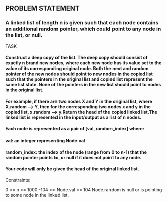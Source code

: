 ## PROBLEM STATEMENT
### A linked list of length n is given such that each node contains an additional random pointer, which could point to any node in the list, or null.

TASK 
#### Construct a deep copy of the list. The deep copy should consist of exactly n brand new nodes, where each new node has its value set to the value of its corresponding original node. Both the next and random pointer of the new nodes should point to new nodes in the copied list such that the pointers in the original list and copied list represent the same list state. None of the pointers in the new list should point to nodes in the original list.

#### For example, if there are two nodes X and Y in the original list, where X.random --> Y, then for the corresponding two nodes x and y in the copied list, x.random --> y.Return the head of the copied linked list.The linked list is represented in the input/output as a list of n nodes. 

#### Each node is represented as a pair of [val, random_index] where:
#### val: an integer representing Node.val
#### random_index: the index of the node (range from 0 to n-1) that the random pointer points to, or null if it does not point to any node.
#### Your code will only be given the head of the original linked list.

Constraints:

0 <= n <= 1000
-104 <= Node.val <= 104
Node.random is null or is pointing to some node in the linked list.

